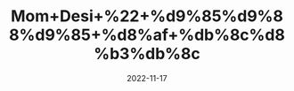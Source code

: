 ---
title: 'Mom+Desi+%22+%d9%85%d9%88%d9%85+%d8%af+%db%8c%d8%b3%db%8c'
date: '2022-11-17' 
metatag: '' 
inventory: '0' 
draft: false 
# meta description 
shortDescripton: 'Bee%27s+wax%22+It+may+help+reduce+your+risk+of+diabetes%2c+dementia%2c+heart+disease%2c+and+even+certain+types+of+cancer+'
description: 'Skin+Care+%d8%b3%da%a9%d9%86+%da%a9%d8%a6%db%8c%d8%b1'
longdescription: ''
tags: ''
brand: ''
subCategory: ''
unit: '50 gm-Pk'
sellCount: '0'
featured: True
# product Price
price: '50.0'
# Product Short Description
shortDescription: 'Bee%27s+wax%22+It+may+help+reduce+your+risk+of+diabetes%2c+dementia%2c+heart+disease%2c+and+even+certain+types+of+cancer+'
productID: '7FAE13FC-6F3B-ED11-996A-005056B3A416'
type: 'products'
category: 'Skin+Care+%d8%b3%da%a9%d9%86+%da%a9%d8%a6%db%8c%d8%b1' 
thumnailproduct: 'https://eraconnect.blob.core.windows.net/product-images/aminsaddiquidawakhana/f70d280e-2cca-4e7c-927c-7ac26e780a04.webp' 
images:
  - image: 'https://eraconnect.blob.core.windows.net/product-images/aminsaddiquidawakhana/f70d280e-2cca-4e7c-927c-7ac26e780a04.webp'  
Variants:
---